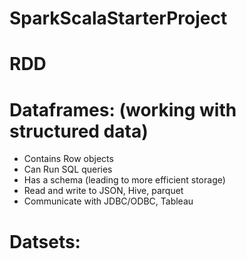 # SparkScalaStarterProject


# RDD

# Dataframes: (working with structured data)
<ul>
<li>Contains Row objects</li>
<li>Can Run SQL queries</li>
<li>Has a schema (leading to more efficient storage)</li>
<li>Read and write to JSON, Hive, parquet</li>
<li>Communicate with JDBC/ODBC, Tableau</li>
</ul>


# Datsets: 
